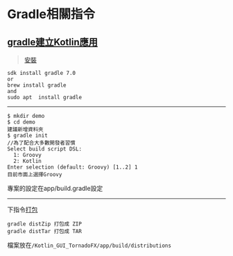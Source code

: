 # Gradle相關指令
## [gradle建立Kotlin應用](https://docs.gradle.org/current/samples/sample_building_kotlin_libraries.html)
> [安裝](https://gradle.org/install/)
``` 
sdk install gradle 7.0
or
brew install gradle
and
sudo apt  install gradle
```
---
```
$ mkdir demo
$ cd demo
建議新增資料夾
$ gradle init
//為了配合大多數開發者習慣
Select build script DSL:
  1: Groovy
  2: Kotlin
Enter selection (default: Groovy) [1..2] 1
目前市面上選擇Groovy
```
專案的設定在app/build.gradle設定

---

下指令[打包](https://docs.gradle.org/current/userguide/application_plugin.html)
```
gradle distZip 打包成 ZIP
gradle distTar 打包成 TAR
```
檔案放在`/Kotlin_GUI_TornadoFX/app/build/distributions`